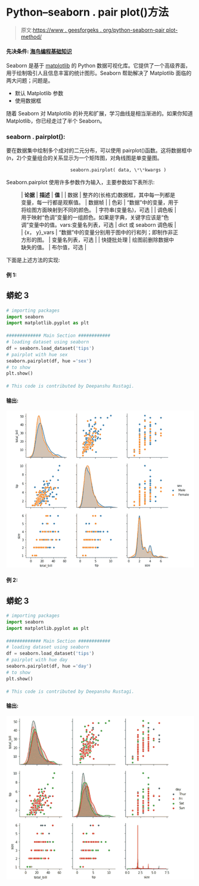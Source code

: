# Python–seaborn . pair plot()方法

> 原文:[https://www . geesforgeks . org/python-seaborn-pair plot-method/](https://www.geeksforgeeks.org/python-seaborn-pairplot-method/)

#### 先决条件: [<u>海鸟编程基础知识</u>](https://www.geeksforgeeks.org/plotting-graph-using-seaborn-python/)

Seaborn 是基于 [matplotlib](https://www.geeksforgeeks.org/python-introduction-matplotlib/) 的 Python 数据可视化库。它提供了一个高级界面，用于绘制吸引人且信息丰富的统计图形。Seaborn 帮助解决了 Matplotlib 面临的两大问题；问题是。

*   默认 Matplotlib 参数
*   使用数据框

随着 Seaborn 对 Matplotlib 的补充和扩展，学习曲线是相当渐进的。如果你知道 Matplotlib，你已经走过了半个 Seaborn。

### seaborn . pairplot():

要在数据集中绘制多个成对的二元分布，可以使用 pairplot()函数。这将数据框中(n，2)个变量组合的关系显示为一个矩阵图，对角线图是单变量图。

```py
                        seaborn.pairplot( data, \*\*kwargs )

```

Seaborn.pairplot 使用许多参数作为输入，主要参数如下表所示:

<figure class="table">

| **论据** | **描述** | **值** |
| 数据 | 整齐的(长格式)数据框，其中每一列都是变量，每一行都是观察值。 | 数据帧 |
| 色彩 | “数据”中的变量，用于将绘图方面映射到不同的颜色。 | 字符串(变量名)，可选 |
| 调色板 | 用于映射“色调”变量的一组颜色。如果是字典，关键字应该是“色调”变量中的值。vars:变量名列表，可选 | dict 或 seaborn 调色板 |
| {x， y}_vars | “数据”中的变量分别用于图中的行和列；即制作非正方形的图。 | 变量名列表，可选 |
| 快捷批处理 | 绘图前删除数据中缺失的值。 | 布尔值，可选 |

</figure>

下面是上述方法的实现:

#### 例 1:

## 蟒蛇 3

```py
# importing packages
import seaborn
import matplotlib.pyplot as plt

############# Main Section ############
# loading dataset using seaborn
df = seaborn.load_dataset('tips')
# pairplot with hue sex
seaborn.pairplot(df, hue ='sex')
# to show
plt.show()

# This code is contributed by Deepanshu Rustagi.
```

#### 输出:

![](img/a9a0e24136367619c034a5f63b661ec2.png)

#### 例 2:

## 蟒蛇 3

```py
# importing packages
import seaborn
import matplotlib.pyplot as plt

############# Main Section ############
# loading dataset using seaborn
df = seaborn.load_dataset('tips')
# pairplot with hue day
seaborn.pairplot(df, hue ='day')
# to show
plt.show()

# This code is contributed by Deepanshu Rustagi.
```

#### 输出:

![](img/38f946f18b07940d215699e381fbf76b.png)